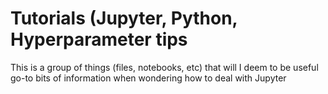 # Tutorials (Jupyter, Python, Hyperparameter tips
This is a group of things (files, notebooks, etc) that will I deem to be useful go-to bits of information when wondering how to deal with Jupyter
